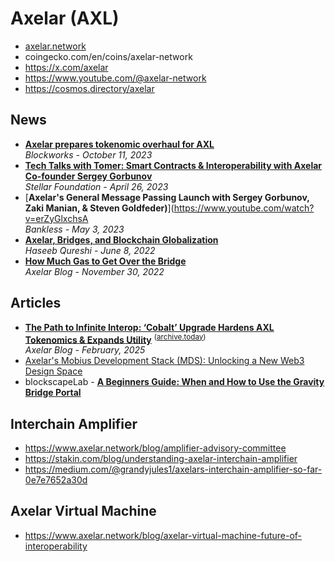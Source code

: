 # Axelar (AXL)

- [axelar.network](https://www.axelar.network/)
- coingecko.com/en/coins/axelar-network
- https://x.com/axelar
- https://www.youtube.com/@axelar-network
- https://cosmos.directory/axelar

## News

- [**Axelar prepares tokenomic overhaul for AXL**](https://blockworks.co/news/axelear-tokenomics-axl-overhaul-deflationary-blockchain-integration)
  <br/>_Blockworks - October 11, 2023_
- [**Tech Talks with Tomer: Smart Contracts & Interoperability with Axelar Co-founder Sergey Gorbunov**](https://stellar.org/blog/tech-talks-with-tomer-smart-contracts-and-interoperability-with-axelar-co-founder-sergey-gorbunov)
  <br/>*Stellar Foundation - April 26, 2023*
- [**Axelar's General Message Passing Launch with Sergey Gorbunov, Zaki Manian, & Steven Goldfeder)**](https://www.youtube.com/watch?v=erZyGlxchsA
  <br/>*Bankless - May 3, 2023*
- [**Axelar, Bridges, and Blockchain Globalization**](https://medium.com/dragonfly-research/axelar-bridges-and-blockchain-globalization-11ef3bbce9f1)
  <br/>*Haseeb Qureshi - June 8, 2022*
- [**How Much Gas to Get Over the Bridge**](https://axelar.network/blog/cross-chain-gas-costs-on-satellite-explained)
  <br/>*Axelar Blog - November 30, 2022*

## Articles
- [**The Path to Infinite Interop: ‘Cobalt’ Upgrade Hardens AXL Tokenomics & Expands Utility**](https://www.axelar.network/blog/cobalt-tokenomics-upgrade)
  <sup>([archive.today](https://archive.ph/pBYB0))</sup>
  <br/>_Axelar Blog - February, 2025_
- [Axelar's Mobius Development Stack (MDS): Unlocking a New Web3 Design Space](https://www.axelar.network/blog/mobius-development-stack-launch)
- blockscapeLab - [**A Beginners Guide: When and How to Use the Gravity Bridge Portal**](https://blockscape-network.medium.com/a-beginners-guide-when-and-how-to-use-the-gravity-bridge-portal-97d5745025dd)

## Interchain Amplifier

- https://www.axelar.network/blog/amplifier-advisory-committee
- https://stakin.com/blog/understanding-axelar-interchain-amplifier
- https://medium.com/@grandyjules1/axelars-interchain-amplifier-so-far-0e7e7652a30d

## Axelar Virtual Machine
- https://www.axelar.network/blog/axelar-virtual-machine-future-of-interoperability
